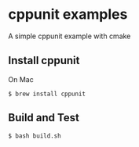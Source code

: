 # cppunit examples
A simple cppunit example with cmake

## Install cppunit
On Mac
```
$ brew install cppunit
```

## Build and Test
```
$ bash build.sh
```
